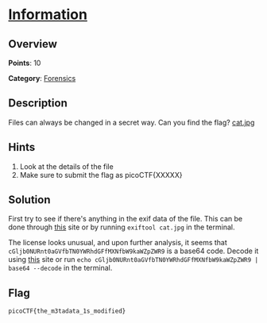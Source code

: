 # [Information](https://play.picoctf.org/practice/challenge/186)

## Overview

**Points**: 10

**Category**: [Forensics](../)

## Description
Files can always be changed in a secret way. Can you find the flag? [cat.jpg](./cat.jpg)

## Hints

1. Look at the details of the file
2. Make sure to submit the flag as picoCTF{XXXXX}

## Solution

First try to see if there's anything in the exif data of the file. This can be done through [this](https://29a.ch/photo-forensics/#strings) site or by running `exiftool cat.jpg` in the terminal.

The license looks unusual, and upon further analysis, it seems that `cGljb0NURnt0aGVfbTN0YWRhdGFfMXNfbW9kaWZpZWR9` is a base64 code. Decode it using [this](https://www.base64decode.org/) site or run `echo cGljb0NURnt0aGVfbTN0YWRhdGFfMXNfbW9kaWZpZWR9 | base64 --decode` in the terminal.

## Flag

`picoCTF{the_m3tadata_1s_modified}`
